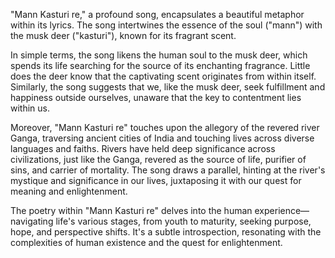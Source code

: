 "Mann Kasturi re," a profound song, encapsulates a beautiful metaphor within its lyrics. The song intertwines the essence of the soul ("mann") with the musk deer ("kasturi"), known for its fragrant scent.

In simple terms, the song likens the human soul to the musk deer, which spends its life searching for the source of its enchanting fragrance. Little does the deer know that the captivating scent originates from within itself. Similarly, the song suggests that we, like the musk deer, seek fulfillment and happiness outside ourselves, unaware that the key to contentment lies within us.

Moreover, "Mann Kasturi re" touches upon the allegory of the revered river Ganga, traversing ancient cities of India and touching lives across diverse languages and faiths. Rivers have held deep significance across civilizations, just like the Ganga, revered as the source of life, purifier of sins, and carrier of mortality. The song draws a parallel, hinting at the river's mystique and significance in our lives, juxtaposing it with our quest for meaning and enlightenment.

The poetry within "Mann Kasturi re" delves into the human experience—navigating life's various stages, from youth to maturity, seeking purpose, hope, and perspective shifts. It's a subtle introspection, resonating with the complexities of human existence and the quest for enlightenment.
